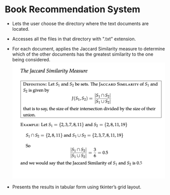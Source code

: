 # Book Recommendation System

* Lets the user choose the directory where the text documents are located.
* Accesses all the files in that directory with ".txt" extension.
* For each document, applies the Jaccard Similarity measure to determine which of the other documents has the greatest similarity to the one being considered.
![Image](https://github.com/GurpreetSingh97/Book_recommendation_system/blob/main/Screen%20Shot%202022-01-03%20at%208.21.03%20PM.png)

* Presents the results in tabular form using tkinter’s grid layout.  
